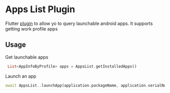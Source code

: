 # Apps List Plugin 

Flutter [plugin](https://pub.dev/packages/apps_list) to allow yo to query launchable android apps. It supports getting work profile apps

## Usage
Get launchable apps
```dart
 List<AppInfoByProfile> apps = AppsList.getInstalledApps()
```

Launch an app

```dart
await AppsList..launchApp(application.packageName, application.serialNumber);
```

